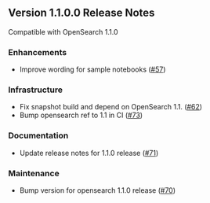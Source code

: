 ## Version 1.1.0.0 Release Notes

Compatible with OpenSearch 1.1.0

### Enhancements
* Improve wording for sample notebooks ([#57](https://github.com/opensearch-project/dashboards-notebooks/pull/57))

### Infrastructure
* Fix snapshot build and depend on OpenSearch 1.1. ([#62](https://github.com/opensearch-project/dashboards-notebooks/pull/62))
* Bump opensearch ref to 1.1 in CI ([#73](https://github.com/opensearch-project/dashboards-notebooks/pull/73))

### Documentation
* Update release notes for 1.1.0 release ([#71](https://github.com/opensearch-project/dashboards-notebooks/pull/71))

### Maintenance
* Bump version for opensearch 1.1.0 release ([#70](https://github.com/opensearch-project/dashboards-notebooks/pull/70))

